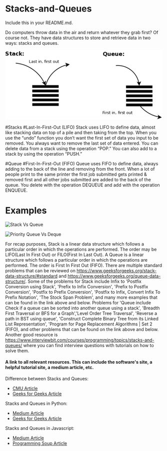 # Stacks-and-Queues

Include this in your README.md.

Do computers throw data in the air and return whatever they grab first? Of course not.  They have data structures to store and retrieve data in two ways: stacks and queues.  

![](2020-08-18-17-12-30.png)

#Stacks
#Last-In-First-Out (LIFO)
Stack uses LIFO to define data, almost like stacking data on top of a pile and then taking from the top.  When you use the “undo” function you don’t want the first set of data you input to be removed.  You always want to remove the last set of data entered.  You can delete data from a stack using the operation “POP.”  You can also add to a stack by using the operation “PUSH.”

#Queue
#First-In-First-Out (FIFO)
Queue uses FIFO to define data, always adding to the back of the line and removing from the front.  When a lot of people print to the same printer the first job submitted gets printed & removed first and all other jobs submitted are added to the back of the queue.  You delete with the operation DEQUEUE and add with the operation ENQUEUE.

# Examples

![Stack Vs Queue](https://i.imgur.com/T4YX5cf.png)

![Priority Queue Vs Deque](https://i.imgur.com/xIH24FF.png)

 For recap purposes, Stack is a linear data structure which follows a particular order in which the operations are performed. The order may be LIFO(Last In First Out) or FILO(First In Last Out). A Queue is a linear structure which follows a particular order in which the operations are performed. The order is First In First Out (FIFO). There are multiple standard problems that can be reviewed on https://www.geeksforgeeks.org/stack-data-structure/#standard and https://www.geeksforgeeks.org/queue-data-structure/. Some of the problems for Stack include Infix to 'Postfix Conversion using Stack', 'Prefix to Infix Conversion', 'Prefix to Postfix Conversion', 'Postfix to Prefix Conversion', 'Postfix to Infix, Convert Infix To Prefix Notation', 'The Stock Span Problem', and many more examples that can be found in the link above and below. Problems for 'Queue include Check if a queue can be sorted into another queue using a stack', 'Breadth First Traversal or BFS for a Graph','Level Order Tree Traversal', 'Reverse a path in BST using queue', 'Construct Complete Binary Tree from its Linked List Representation', 'Program for Page Replacement Algorithms | Set 2 (FIFO), and other problems that can be found on the link above and below. Another good resource is https://www.interviewbit.com/courses/programming/topics/stacks-and-queues/ where you can find interview questions with tutorials on how to solve them.


#### A link to all relevant resources. This can include the software's site, a helpful tutorial site, a medium article, etc.

Difference between Stacks and Queues:
* [CMU Article](https://www.cs.cmu.edu/~adamchik/15-121/lectures/Stacks%20and%20Queues/Stacks%20and%20Queues.html)
* [Geeks for Geeks Article](https://www.geeksforgeeks.org/difference-between-stack-and-queue-data-structures/)

Stacks and Queues in Python:
* [Medium Article](https://medium.com/@kojinoshiba/data-structures-in-python-series-2-stacks-queues-8e2a1703d67b)
* [Geeks for Geeks Article](https://www.geeksforgeeks.org/stack-and-queues-in-python/)

Stacks and Queues in Javascript:
* [Medium Article](https://medium.com/javascript-in-plain-english/javascript-what-are-stack-and-queue-79df7af5a566)
* [Programming Soup Article](https://programmingsoup.com/stack-and-queue-in-javascript)
